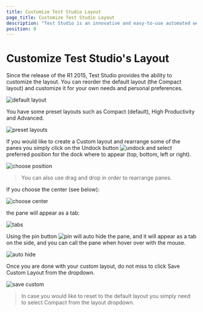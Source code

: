 ```yaml
---
title: Customize Test Studio Layout
page_title: Customize Test Studio Layout
description: "Test Studio is an innovative and easy-to-use automated web, WPF and load testing solution. Test Studio tests support essential technologies like ASP.NET AJAX, Silverlight, PHP and MVC. HTML5, Testing framework, functional testing, performance testing, load testing, exploratory testing, manual testing."
position: 0
---
```

# Customize Test Studio's Layout


Since the release of the R1 2015, Test Studio provides the ability to customize the layout. You can reorder the default layout (the Compact layout) and customize it for your own needs and personal preferences.

![default layout][1]

You have some preset layouts such as Compact (default), High Productivity and Advanced.

![preset layouts][2]

If you would like to create a Custom layout and rearrange some of the panes you simply click on the Undock button ![undock][3] and select preferred position for the dock where to appear (top, bottom, left or right).

![choose position][4]

> You can also use drag and drop in order to rearrange panes.

If you choose the center (see below):

![choose center][5]

the pane will appear as a tab:

![tabs][6]

Using the pin button ![pin][7] will auto hide the pane, and it will appear as a tab on the side, and you can call the pane when hover over with the mouse.

![auto hide][8]

Once you are done with your custom layout, do not miss to click Save Custom Layout from the dropdown.

![save custom][9]

> In case you would like to reset to the default layout you simply need to select Compact from the layout dropdown.



[1]: /img/features/custom-layout/fig1.png
[2]: /img/features/custom-layout/fig2.png
[3]: /img/features/custom-layout/fig3.png
[4]: /img/features/custom-layout/fig4.png
[5]: /img/features/custom-layout/fig5.png
[6]: /img/features/custom-layout/fig6.png
[7]: /img/features/custom-layout/fig7.png
[8]: /img/features/custom-layout/fig8.png
[9]: /img/features/custom-layout/fig9.png